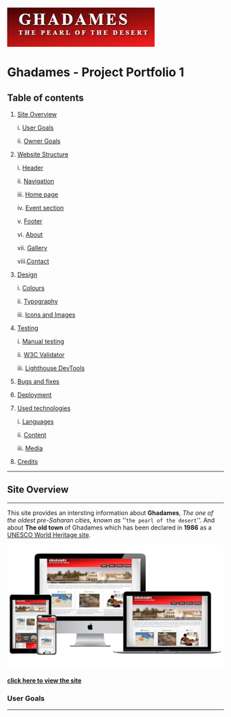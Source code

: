 ![Ghadames logo](assets/images/ghadames_logo.PNG)

# Ghadames - Project Portfolio 1


## Table of contents
 
1. [Site Overview](#site-overview)

    i.  [User Goals](#user-goals)

    ii. [Owner Goals](#owner-goals)

2. [Website Structure](#Website-Structure)

    i.  [Header](#header)

    ii. [Navigation](#navigation)

    iii. [Home page](#home-page)

    iv.  [Event section](#event-section)

    v.  [Footer](#footer)

    vi. [About](#about)

    vii. [Gallery](#gallery)

    viii.[Contact](#contact)

3. [Design](#design)
   
   i. [Colours](#colours)

   ii. [Typography](#typography)

   iii. [Icons and Images](#icons-and-images)

4. [Testing](#testing)
   
   i. [Manual testing](#manual-testing)

   ii. [W3C Validator](#w3c-validator)

   iii. [Lighthouse DevTools](#lighthouse-devtools)

5. [Bugs and fixes](#bugs-and-fixes)

6. [Deployment](#deployment)

7. [Used technologies](#used-technologies)
   
   i. [Languages](#languages)

   ii. [Content](#content)

   iii. [Media](#media)

8. [Credits](#credits)

------

## Site Overview
---
 This site provides an intersting information about **Ghadames**, _The one of the oldest pre-Saharan cities, known as_ ''`the pearl of the desert`''. And about **The old town** of Ghadames which has been declared in **1986** as a <a href="https://whc.unesco.org/en/list/" target="_blank">UNESCO World Heritage site</a>. 


![Ghadames logo](assets/images/site_layout.PNG)
#### <a href="https://amal-bb.github.io/Ghadames/" target="_blank"> click here to view the site </a>


### User Goals

---


